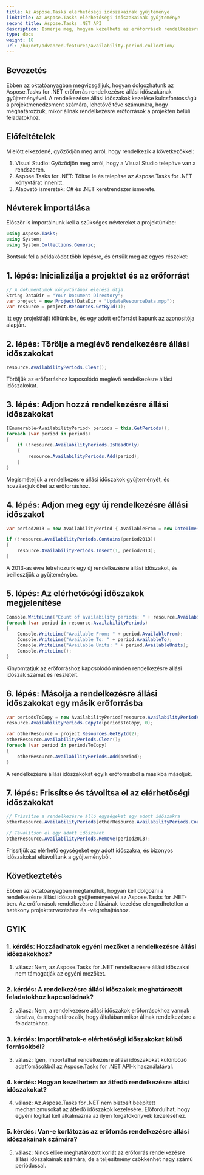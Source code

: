 ```yaml
---
title: Az Aspose.Tasks elérhetőségi időszakainak gyűjteménye
linktitle: Az Aspose.Tasks elérhetőségi időszakainak gyűjteménye
second_title: Aspose.Tasks .NET API
description: Ismerje meg, hogyan kezelheti az erőforrások rendelkezésre állási időszakait az Aspose.Tasks for .NET-ben. Ez a lépésenkénti oktatóanyag végigvezeti Önt a rendelkezésre állási időszakok hozzáadásával, frissítésével és eltávolításával, így biztosítva a hatékony projekterőforrás-tervezést.
type: docs
weight: 18
url: /hu/net/advanced-features/availability-period-collection/
---
```

## Bevezetés

Ebben az oktatóanyagban megvizsgáljuk, hogyan dolgozhatunk az Aspose.Tasks for .NET erőforrás rendelkezésre állási időszakának gyűjteményével. A rendelkezésre állási időszakok kezelése kulcsfontosságú a projektmenedzsment számára, lehetővé téve számunkra, hogy meghatározzuk, mikor állnak rendelkezésre erőforrások a projekten belüli feladatokhoz.

## Előfeltételek

Mielőtt elkezdené, győződjön meg arról, hogy rendelkezik a következőkkel:

1. Visual Studio: Győződjön meg arról, hogy a Visual Studio telepítve van a rendszeren.
2.  Aspose.Tasks for .NET: Töltse le és telepítse az Aspose.Tasks for .NET könyvtárat innen[itt](https://releases.aspose.com/tasks/net/).
3. Alapvető ismeretek: C# és .NET keretrendszer ismerete.

## Névterek importálása

Először is importálnunk kell a szükséges névtereket a projektünkbe:

```csharp
using Aspose.Tasks;
using System;
using System.Collections.Generic;


```

Bontsuk fel a példakódot több lépésre, és értsük meg az egyes részeket:

## 1. lépés: Inicializálja a projektet és az erőforrást

```csharp
// A dokumentumok könyvtárának elérési útja.
String DataDir = "Your Document Directory";
var project = new Project(DataDir + "UpdateResourceData.mpp");
var resource = project.Resources.GetById(1);
```

Itt egy projektfájlt töltünk be, és egy adott erőforrást kapunk az azonosítója alapján.

## 2. lépés: Törölje a meglévő rendelkezésre állási időszakokat

```csharp
resource.AvailabilityPeriods.Clear();
```

Töröljük az erőforráshoz kapcsolódó meglévő rendelkezésre állási időszakokat.

## 3. lépés: Adjon hozzá rendelkezésre állási időszakokat

```csharp
IEnumerable<AvailabilityPeriod> periods = this.GetPeriods();
foreach (var period in periods)
{
    if (!resource.AvailabilityPeriods.IsReadOnly)
    {
        resource.AvailabilityPeriods.Add(period);
    }
}
```

Megismételjük a rendelkezésre állási időszakok gyűjteményét, és hozzáadjuk őket az erőforráshoz.

## 4. lépés: Adjon meg egy új rendelkezésre állási időszakot

```csharp
var period2013 = new AvailabilityPeriod { AvailableFrom = new DateTime(2013, 1, 1), AvailableTo = new DateTime(2013, 12, 12), AvailableUnits = 0.81 };

if (!resource.AvailabilityPeriods.Contains(period2013))
{
    resource.AvailabilityPeriods.Insert(1, period2013);
}
```

A 2013-as évre létrehozunk egy új rendelkezésre állási időszakot, és beillesztjük a gyűjteménybe.

## 5. lépés: Az elérhetőségi időszakok megjelenítése

```csharp
Console.WriteLine("Count of availability periods: " + resource.AvailabilityPeriods.Count);
foreach (var period in resource.AvailabilityPeriods)
{
    Console.WriteLine("Available From: " + period.AvailableFrom);
    Console.WriteLine("Available To: " + period.AvailableTo);
    Console.WriteLine("Available Units: " + period.AvailableUnits);
    Console.WriteLine();
}
```

Kinyomtatjuk az erőforráshoz kapcsolódó minden rendelkezésre állási időszak számát és részleteit.

## 6. lépés: Másolja a rendelkezésre állási időszakokat egy másik erőforrásba

```csharp
var periodsToCopy = new AvailabilityPeriod[resource.AvailabilityPeriods.Count];
resource.AvailabilityPeriods.CopyTo(periodsToCopy, 0);

var otherResource = project.Resources.GetById(2);
otherResource.AvailabilityPeriods.Clear();
foreach (var period in periodsToCopy)
{
    otherResource.AvailabilityPeriods.Add(period);
}
```

A rendelkezésre állási időszakokat egyik erőforrásból a másikba másoljuk.

## 7. lépés: Frissítse és távolítsa el az elérhetőségi időszakokat

```csharp
// Frissítse a rendelkezésre álló egységeket egy adott időszakra
otherResource.AvailabilityPeriods[otherResource.AvailabilityPeriods.Count - 2].AvailableUnits = 0.90;

// Távolítson el egy adott időszakot
otherResource.AvailabilityPeriods.Remove(period2013);
```

Frissítjük az elérhető egységeket egy adott időszakra, és bizonyos időszakokat eltávolítunk a gyűjteményből.

## Következtetés

Ebben az oktatóanyagban megtanultuk, hogyan kell dolgozni a rendelkezésre állási időszak gyűjteményeivel az Aspose.Tasks for .NET-ben. Az erőforrások rendelkezésre állásának kezelése elengedhetetlen a hatékony projekttervezéshez és -végrehajtáshoz.

## GYIK

### 1. kérdés: Hozzáadhatok egyéni mezőket a rendelkezésre állási időszakokhoz?

1. válasz: Nem, az Aspose.Tasks for .NET rendelkezésre állási időszakai nem támogatják az egyéni mezőket.

### 2. kérdés: A rendelkezésre állási időszakok meghatározott feladatokhoz kapcsolódnak?

2. válasz: Nem, a rendelkezésre állási időszakok erőforrásokhoz vannak társítva, és meghatározzák, hogy általában mikor állnak rendelkezésre a feladatokhoz.

### 3. kérdés: Importálhatok-e elérhetőségi időszakokat külső forrásokból?

3. válasz: Igen, importálhat rendelkezésre állási időszakokat különböző adatforrásokból az Aspose.Tasks for .NET API-k használatával.

### 4. kérdés: Hogyan kezelhetem az átfedő rendelkezésre állási időszakokat?

4. válasz: Az Aspose.Tasks for .NET nem biztosít beépített mechanizmusokat az átfedő időszakok kezelésére. Előfordulhat, hogy egyéni logikát kell alkalmaznia az ilyen forgatókönyvek kezeléséhez.

### 5. kérdés: Van-e korlátozás az erőforrás rendelkezésre állási időszakainak számára?

5. válasz: Nincs előre meghatározott korlát az erőforrás rendelkezésre állási időszakainak számára, de a teljesítmény csökkenhet nagy számú periódussal.
